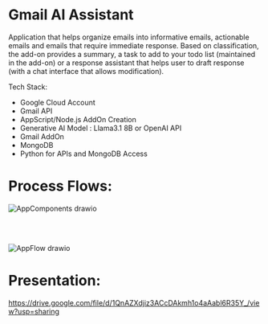 # Gmail AI Assistant

Application that helps organize emails into informative emails, actionable emails and emails that require immediate response. Based on classification, the add-on provides a summary, a task to add to your todo list (maintained in the add-on) or a response assistant that helps user to draft response (with a chat interface that allows modification).

Tech Stack:
- Google Cloud Account
- Gmail API
- AppScript/Node.js AddOn Creation
- Generative AI Model : Llama3.1 8B or OpenAI API
- Gmail AddOn
- MongoDB
- Python for APIs and MongoDB Access


# Process Flows:
![AppComponents drawio](https://github.com/user-attachments/assets/1755f0e5-da07-45b9-b84c-54845288740b)

<br><br>

![AppFlow drawio](https://github.com/user-attachments/assets/1d896397-9100-4efa-93aa-6b35a3214822)

# Presentation:
https://drive.google.com/file/d/1QnAZXdjiz3ACcDAkmh1o4aAabl6R35Y_/view?usp=sharing 
